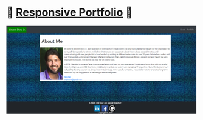 # 📃 [Responsive Portfolio](https://cenzo-cmd.github.io/Responsive-Portfolio/) 📃

<img src="Assets/Images/cover.png" width="500px"><br>
